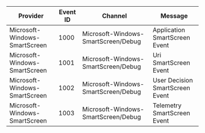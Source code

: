Provider                       |  Event ID  |  Channel                              |  Message
-------------------------------|------------|---------------------------------------|---------------------------------
Microsoft-Windows-SmartScreen  |  1000      |  Microsoft-Windows-SmartScreen/Debug  |  Application SmartScreen Event
Microsoft-Windows-SmartScreen  |  1001      |  Microsoft-Windows-SmartScreen/Debug  |  Uri SmartScreen Event
Microsoft-Windows-SmartScreen  |  1002      |  Microsoft-Windows-SmartScreen/Debug  |  User Decision SmartScreen Event
Microsoft-Windows-SmartScreen  |  1003      |  Microsoft-Windows-SmartScreen/Debug  |  Telemetry SmartScreen Event